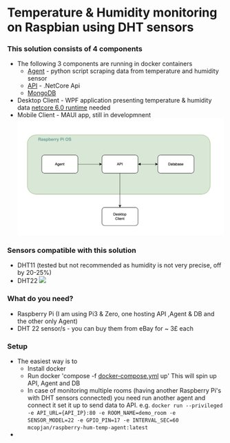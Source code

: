 # Temperature & Humidity monitoring on Raspbian using DHT sensors

### This solution consists of 4 components
  - The following 3 components are running in docker containers
    - [Agent](https://hub.docker.com/repository/docker/mcopjan/raspberry-hum-temp-agent/general) - python script scraping data from temperature and humidity sensor
    - [API](https://hub.docker.com/repository/docker/mcopjan/raspberry-hum-temp-api/general) - .NetCore Api
    - [MongoDB](https://hub.docker.com/r/nonoroazoro/rpi-mongo)
  - Desktop Client - WPF application presenting temperature & humidity data [netcore 6.0 runtime](https://dotnet.microsoft.com/en-us/download/dotnet/6.0) needed
  - Mobile Client - MAUI app, still in developmnent
   ![Component's diagram](Diagram1.png?raw=true "Diagram")
### Sensors compatible with this solution
 - DHT11 (tested but not recommended as humidity is not very precise, off by 20-25%)
 - DHT22 ![](https://www.iconsdb.com/icons/preview/green/checkmark-xxl.png=20x)

### What do you need?
 - Raspberry Pi (I am using Pi3 & Zero, one hosting API ,Agent & DB and the other only Agent)
 - DHT 22 sensor/s - you can buy them from eBay for ~ 3£ each

### Setup
 - The easiest way is to
     - Install docker
     - Run docker 'compose -f [docker-compose.yml](https://github.com/mcopjan/raspberry-temperature-humidity-monitoring/blob/master/docker-compose.yml) up' This will spin up API, Agent and DB
    - In case of monitoring multiple rooms (having another Raspberry Pi's with DHT sensors connected) you need run another agent and connect it set it up to send data to API. e.g.
    ```docker run --privileged -e API_URL={API_IP}:80 -e ROOM_NAME=demo_room -e SENSOR_MODEL=22 -e GPIO_PIN=17 -e INTERVAL_SEC=60 mcopjan/raspberry-hum-temp-agent:latest```
 - 

